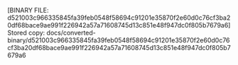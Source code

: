 [BINARY FILE: d521003c966335845fa39feb0548f58694c91201e35870f2e60d0c76cf3ba20df68bace9ae991f226942a57a71608745d13c851e48f947dc0f805b7679a6]
Stored copy: docs/converted-binary/d521003c966335845fa39feb0548f58694c91201e35870f2e60d0c76cf3ba20df68bace9ae991f226942a57a71608745d13c851e48f947dc0f805b7679a6
